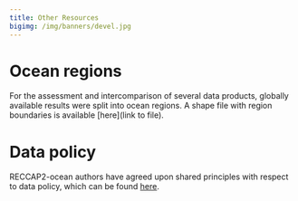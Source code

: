 ```yaml
---
title: Other Resources
bigimg: /img/banners/devel.jpg
---
```


# Ocean regions

For the assessment and intercomparison of several data products, globally available results were split into ocean regions. A shape file with region boundaries is available [here](link to file).

# Data policy

RECCAP2-ocean authors have agreed upon shared principles with respect to data policy, which can be found [here](documents/DATA_POLICY_RECCAP2-ocean.pdf).
